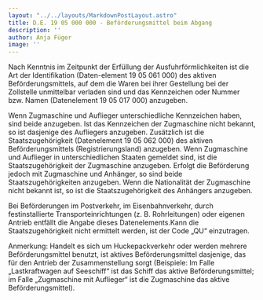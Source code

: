 ```yaml
---
layout: "../../layouts/MarkdownPostLayout.astro"
title: D.E. 19 05 000 000 - Beförderungsmittel beim Abgang
description: ''
author: Anja Füger
image: ''
---
```


Nach Kenntnis im Zeitpunkt der Erfüllung der Ausfuhrförmlichkeiten ist die Art der Identifikation (Daten-element 19 05 061 000) des aktiven Beförderungsmittels, auf dem die Waren bei ihrer Gestellung bei der Zollstelle unmittelbar verladen sind und das Kennzeichen oder Nummer bzw. Namen (Datenelement 19 05 017 000) anzugeben.

Wenn Zugmaschine und Auflieger unterschiedliche Kennzeichen haben, sind beide anzugeben. Ist das Kennzeichen der Zugmaschine nicht bekannt, so ist dasjenige des Aufliegers anzugeben. Zusätzlich ist die Staatszugehörigkeit (Datenelement 19 05 062 000) des aktiven Beförderungsmittels (Registrierungsland) anzugeben. Wenn Zugmaschine und Auflieger in unterschiedlichen Staaten gemeldet sind, ist die Staatszugehörigkeit der Zugmaschine anzugeben. Erfolgt die Beförderung jedoch mit Zugmaschine und Anhänger, so sind beide Staatszugehörigkeiten anzugeben. Wenn die Nationalität der Zugmaschine nicht bekannt ist, so ist die Staatszugehörigkeit des Anhängers anzugeben.

Bei Beförderungen im Postverkehr, im Eisenbahnverkehr, durch festinstallierte Transporteinrichtungen (z. B. Rohrleitungen) oder eigenen Antrieb entfällt die Angabe dieses Datenelements.Kann die Staatszugehörigkeit nicht ermittelt werden, ist der Code „QU“ einzutragen.

Anmerkung: Handelt es sich um Huckepackverkehr oder werden mehrere Beförderungsmittel benutzt, ist aktives Beförderungsmittel dasjenige, das für den Antrieb der Zusammenstellung sorgt (Beispiele: Im Falle „Lastkraftwagen auf Seeschiff“ ist das Schiff das aktive Beförderungsmittel; im Falle „Zugmaschine mit Auflieger“ ist die Zugmaschine das aktive Beförderungsmittel).